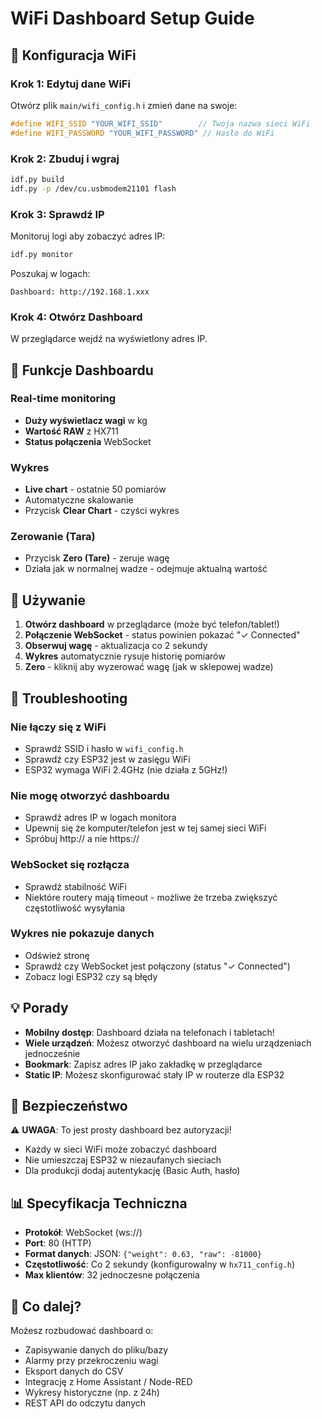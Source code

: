 # WiFi Dashboard Setup Guide

## 📡 Konfiguracja WiFi

### Krok 1: Edytuj dane WiFi

Otwórz plik `main/wifi_config.h` i zmień dane na swoje:

```c
#define WIFI_SSID "YOUR_WIFI_SSID"        // Twoja nazwa sieci WiFi
#define WIFI_PASSWORD "YOUR_WIFI_PASSWORD" // Hasło do WiFi
```

### Krok 2: Zbuduj i wgraj

```bash
idf.py build
idf.py -p /dev/cu.usbmodem21101 flash
```

### Krok 3: Sprawdź IP

Monitoruj logi aby zobaczyć adres IP:

```bash
idf.py monitor
```

Poszukaj w logach:
```
Dashboard: http://192.168.1.xxx
```

### Krok 4: Otwórz Dashboard

W przeglądarce wejdź na wyświetlony adres IP.

## 🎨 Funkcje Dashboardu

### Real-time monitoring
- **Duży wyświetlacz wagi** w kg
- **Wartość RAW** z HX711
- **Status połączenia** WebSocket

### Wykres
- **Live chart** - ostatnie 50 pomiarów
- Automatyczne skalowanie
- Przycisk **Clear Chart** - czyści wykres

### Zerowanie (Tara)
- Przycisk **Zero (Tare)** - zeruje wagę
- Działa jak w normalnej wadze - odejmuje aktualną wartość

## 📱 Używanie

1. **Otwórz dashboard** w przeglądarce (może być telefon/tablet!)
2. **Połączenie WebSocket** - status powinien pokazać "✓ Connected"
3. **Obserwuj wagę** - aktualizacja co 2 sekundy
4. **Wykres** automatycznie rysuje historię pomiarów
5. **Zero** - kliknij aby wyzerować wagę (jak w sklepowej wadze)

## 🔧 Troubleshooting

### Nie łączy się z WiFi
- Sprawdź SSID i hasło w `wifi_config.h`
- Sprawdź czy ESP32 jest w zasięgu WiFi
- ESP32 wymaga WiFi 2.4GHz (nie działa z 5GHz!)

### Nie mogę otworzyć dashboardu
- Sprawdź adres IP w logach monitora
- Upewnij się że komputer/telefon jest w tej samej sieci WiFi
- Spróbuj http:// a nie https://

### WebSocket się rozłącza
- Sprawdź stabilność WiFi
- Niektóre routery mają timeout - możliwe że trzeba zwiększyć częstotliwość wysyłania

### Wykres nie pokazuje danych
- Odśwież stronę
- Sprawdź czy WebSocket jest połączony (status "✓ Connected")
- Zobacz logi ESP32 czy są błędy

## 💡 Porady

- **Mobilny dostęp**: Dashboard działa na telefonach i tabletach!
- **Wiele urządzeń**: Możesz otworzyć dashboard na wielu urządzeniach jednocześnie
- **Bookmark**: Zapisz adres IP jako zakładkę w przeglądarce
- **Static IP**: Możesz skonfigurować stały IP w routerze dla ESP32

## 🔐 Bezpieczeństwo

⚠️ **UWAGA**: To jest prosty dashboard bez autoryzacji!
- Każdy w sieci WiFi może zobaczyć dashboard
- Nie umieszczaj ESP32 w niezaufanych sieciach
- Dla produkcji dodaj autentykację (Basic Auth, hasło)

## 📊 Specyfikacja Techniczna

- **Protokół**: WebSocket (ws://)
- **Port**: 80 (HTTP)
- **Format danych**: JSON: `{"weight": 0.63, "raw": -81000}`
- **Częstotliwość**: Co 2 sekundy (konfigurowalny w `hx711_config.h`)
- **Max klientów**: 32 jednoczesne połączenia

## 🎯 Co dalej?

Możesz rozbudować dashboard o:
- Zapisywanie danych do pliku/bazy
- Alarmy przy przekroczeniu wagi
- Eksport danych do CSV
- Integrację z Home Assistant / Node-RED
- Wykresy historyczne (np. z 24h)
- REST API do odczytu danych

